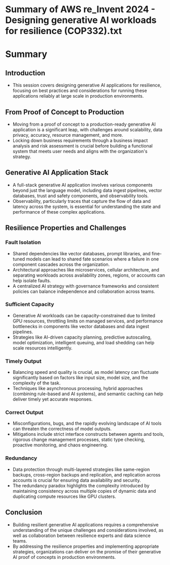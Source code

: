# Summary of AWS re_Invent 2024 - Designing generative AI workloads for resilience (COP332).txt

# Summary

## Introduction

- This session covers designing generative AI applications for resilience, focusing on best practices and considerations for running these applications reliably at large scale in production environments.

## From Proof of Concept to Production

- Moving from a proof of concept to a production-ready generative AI application is a significant leap, with challenges around scalability, data privacy, accuracy, resource management, and more.
- Locking down business requirements through a business impact analysis and risk assessment is crucial before building a functional system that meets user needs and aligns with the organization's strategy.

## Generative AI Application Stack

- A full-stack generative AI application involves various components beyond just the language model, including data ingest pipelines, vector databases, trust and safety components, and observability tools.
- Observability, particularly traces that capture the flow of data and latency across the system, is essential for understanding the state and performance of these complex applications.

## Resilience Properties and Challenges

### Fault Isolation

- Shared dependencies like vector databases, prompt libraries, and fine-tuned models can lead to shared fate scenarios where a failure in one component cascades across the organization.
- Architectural approaches like microservices, cellular architecture, and separating workloads across availability zones, regions, or accounts can help isolate faults.
- A centralized AI strategy with governance frameworks and consistent policies can balance independence and collaboration across teams.

### Sufficient Capacity

- Generative AI workloads can be capacity-constrained due to limited GPU resources, throttling limits on managed services, and performance bottlenecks in components like vector databases and data ingest pipelines.
- Strategies like AI-driven capacity planning, predictive autoscaling, model optimization, intelligent queuing, and load shedding can help scale resources intelligently.

### Timely Output

- Balancing speed and quality is crucial, as model latency can fluctuate significantly based on factors like input size, model size, and the complexity of the task.
- Techniques like asynchronous processing, hybrid approaches (combining rule-based and AI systems), and semantic caching can help deliver timely yet accurate responses.

### Correct Output

- Misconfigurations, bugs, and the rapidly evolving landscape of AI tools can threaten the correctness of model outputs.
- Mitigations include strict interface constructs between agents and tools, rigorous change management processes, static type checking, proactive monitoring, and chaos engineering.

### Redundancy

- Data protection through multi-layered strategies like same-region backups, cross-region backups and replication, and replication across accounts is crucial for ensuring data availability and security.
- The redundancy paradox highlights the complexity introduced by maintaining consistency across multiple copies of dynamic data and duplicating compute resources like GPU clusters.

## Conclusion

- Building resilient generative AI applications requires a comprehensive understanding of the unique challenges and considerations involved, as well as collaboration between resilience experts and data science teams.
- By addressing the resilience properties and implementing appropriate strategies, organizations can deliver on the promise of their generative AI proof of concepts in production environments.